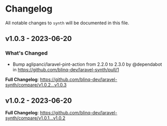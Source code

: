 # Changelog

All notable changes to `synth` will be documented in this file.

## v1.0.3 - 2023-06-20

### What's Changed

- Bump aglipanci/laravel-pint-action from 2.2.0 to 2.3.0 by @dependabot in https://github.com/blinq-dev/laravel-synth/pull/1

**Full Changelog**: https://github.com/blinq-dev/laravel-synth/compare/v1.0.2...v1.0.3

## v1.0.2 - 2023-06-20

**Full Changelog**: https://github.com/blinq-dev/laravel-synth/compare/v1.0.1...v1.0.2

